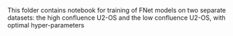 This folder contains notebook for training of FNet models on two separate datasets: the high confluence U2-OS and the low confluence U2-OS, with optimal hyper-parameters
